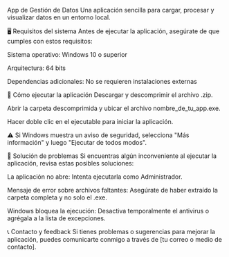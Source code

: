 App de Gestión de Datos
Una aplicación sencilla para cargar, procesar y visualizar datos en un entorno local.

🖥 Requisitos del sistema
Antes de ejecutar la aplicación, asegúrate de que cumples con estos requisitos:

Sistema operativo: Windows 10 o superior

Arquitectura: 64 bits

Dependencias adicionales: No se requieren instalaciones externas

🚀 Cómo ejecutar la aplicación
Descargar y descomprimir el archivo .zip.

Abrir la carpeta descomprimida y ubicar el archivo nombre_de_tu_app.exe.

Hacer doble clic en el ejecutable para iniciar la aplicación.

⚠ Si Windows muestra un aviso de seguridad, selecciona "Más información" y luego "Ejecutar de todos modos".

🔧 Solución de problemas
Si encuentras algún inconveniente al ejecutar la aplicación, revisa estas posibles soluciones:

La aplicación no abre: Intenta ejecutarla como Administrador.

Mensaje de error sobre archivos faltantes: Asegúrate de haber extraído la carpeta completa y no solo el .exe.

Windows bloquea la ejecución: Desactiva temporalmente el antivirus o agrégala a la lista de excepciones.

📞 Contacto y feedback
Si tienes problemas o sugerencias para mejorar la aplicación, puedes comunicarte conmigo a través de [tu correo o medio de contacto].